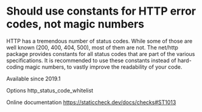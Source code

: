 # Should use constants for HTTP error codes, not magic numbers

HTTP has a tremendous number of status codes. While some of those are
well known (200, 400, 404, 500), most of them are not. The net/http
package provides constants for all status codes that are part of the
various specifications. It is recommended to use these constants
instead of hard-coding magic numbers, to vastly improve the
readability of your code.

Available since
    2019.1

Options
    http_status_code_whitelist

Online documentation
    https://staticcheck.dev/docs/checks#ST1013
